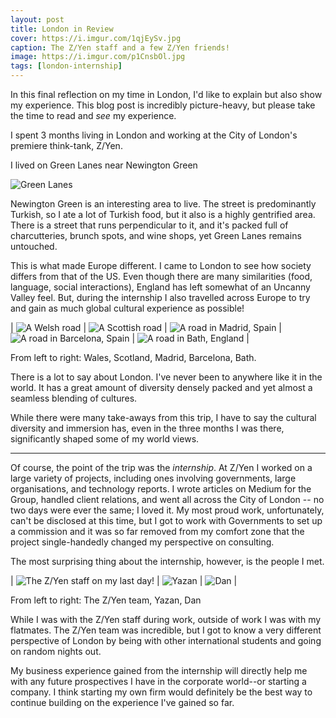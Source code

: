 ```yaml
---
layout: post
title: London in Review
cover: https://i.imgur.com/1qjEySv.jpg
caption: The Z/Yen staff and a few Z/Yen friends!
image: https://i.imgur.com/p1CnsbOl.jpg
tags: [london-internship]
---
```


In this final reflection on my time in London, I'd like to explain but also show my experience. This blog post is incredibly picture-heavy, but please take the time to read and *see* my experience.

I spent 3 months living in London and working at the City of London's premiere think-tank, Z/Yen.

I lived on Green Lanes near Newington Green

![Green Lanes](https://i.imgur.com/tIVpyTbh.jpg)

Newington Green is an interesting area to live. The street is predominantly Turkish, so I ate a lot of Turkish food, but it also is a highly gentrified area. There is a street that runs perpendicular to it, and it's packed full of charcutteries, brunch spots, and wine shops, yet Green Lanes remains untouched.

This is what made Europe different. I came to London to see how society differs from that of the US. Even though there are many similarities (food, language, social interactions), England has left somewhat of an Uncanny Valley feel. But, during the internship I also travelled across Europe to try and gain as much global cultural experience as possible!

| ![A Welsh road](https://i.imgur.com/HkPVaQ3l.jpg) | ![A Scottish road](https://i.imgur.com/j5nqz7Wl.jpg) | ![A road in Madrid, Spain](https://i.imgur.com/irsiQCql.jpg) | ![A road in Barcelona, Spain](https://i.imgur.com/I1OuYYrl.jpg) | ![A road in Bath, England](https://i.imgur.com/JBMljnul.jpg) |

<p class="caption">From left to right: Wales, Scotland, Madrid, Barcelona, Bath.</p>


There is a lot to say about London. I've never been to anywhere like it in the world. It has a great amount of diversity densely packed and yet almost a seamless blending of cultures.

While there were many take-aways from this trip, I have to say the cultural diversity and immersion has, even in the three months I was there, significantly shaped some of my world views. 

---

Of course, the point of the trip was the _internship_. At Z/Yen I worked on a large variety of projects, including ones involving governments, large organisations, and technology reports. I wrote articles on Medium for the Group, handled client relations, and went all across the City of London -- no two days were ever the same; I loved it. My most proud work, unfortunately, can't be disclosed at this time, but I got to work with Governments to set up a commission and it was so far removed from my comfort zone that the project single-handedly changed my perspective on consulting.

The most surprising thing about the internship, however, is the people I met.

| ![The Z/Yen staff on my last day!](https://i.imgur.com/VzB9CzUl.jpg) | ![Yazan](https://i.imgur.com/SR1c12ul.jpg) | ![Dan](https://i.imgur.com/6Nsa1Ybl.jpg) |

<p class="caption">From left to right: The Z/Yen team, Yazan, Dan</p>

While I was with the Z/Yen staff during work, outside of work I was with my flatmates. The Z/Yen team was incredible, but I got to know a very different perspective of London by being with other international students and going on random nights out.

My business experience gained from the internship will directly help me with any future prospectives I have in the corporate world--or starting a company. I think starting my own firm would definitely be the best way to continue building on the experience I've gained so far.